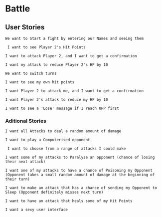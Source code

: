 # Battle
## User Stories 

` We want to Start a fight by entering our Names and seeing them `

`  I want to see Player 2's Hit Points `
 
` I want to attack Player 2, and I want to get a confirmation `
 
` I want my attack to reduce Player 2's HP by 10 `
 
` We want to switch turns `
 
` I want to see my own hit points `
 
` I want Player 2 to attack me, and I want to get a confirmation `
 
` I want Player 2's attack to reduce my HP by 10 `

`I want to see a 'Lose' message if I reach 0HP first`

### Aditional Stories

` I want all Attacks to deal a random amount of damage `

` I want to play a Computerised opponent `

` I want to choose from a range of attacks I could make` 

`I want some of my attacks to Paralyse an opponent (chance of losing their next attack)`

`I want one of my attacks to have a chance of Poisoning my Opponent (Opponent takes a small random amount of damage at the beginning of their turn)`

`I want to make an attack that has a chance of sending my Opponent to Sleep (Opponent definitely misses next turn)`

`I want to have an attack that heals some of my Hit Points`

`I want a sexy user interface`